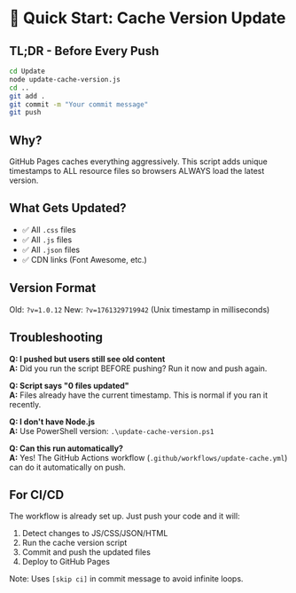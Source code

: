 # 🚀 Quick Start: Cache Version Update

## TL;DR - Before Every Push

```bash
cd Update
node update-cache-version.js
cd ..
git add .
git commit -m "Your commit message"
git push
```

## Why?

GitHub Pages caches everything aggressively. This script adds unique timestamps to ALL resource files so browsers ALWAYS load the latest version.

## What Gets Updated?

- ✅ All `.css` files
- ✅ All `.js` files  
- ✅ All `.json` files
- ✅ CDN links (Font Awesome, etc.)

## Version Format

Old: `?v=1.0.12`
New: `?v=1761329719942` (Unix timestamp in milliseconds)

## Troubleshooting

**Q: I pushed but users still see old content**  
**A:** Did you run the script BEFORE pushing? Run it now and push again.

**Q: Script says "0 files updated"**  
**A:** Files already have the current timestamp. This is normal if you ran it recently.

**Q: I don't have Node.js**  
**A:** Use PowerShell version: `.\update-cache-version.ps1`

**Q: Can this run automatically?**  
**A:** Yes! The GitHub Actions workflow (`.github/workflows/update-cache.yml`) can do it automatically on push.

## For CI/CD

The workflow is already set up. Just push your code and it will:
1. Detect changes to JS/CSS/JSON/HTML
2. Run the cache version script
3. Commit and push the updated files
4. Deploy to GitHub Pages

Note: Uses `[skip ci]` in commit message to avoid infinite loops.
